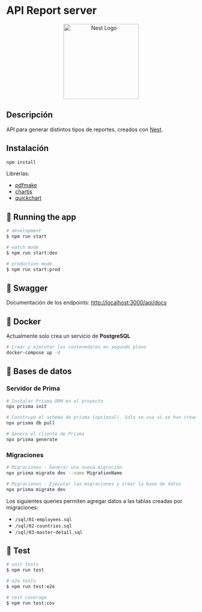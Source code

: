 # API Report server

<p align="center">
  <a href="http://nestjs.com/" target="blank"><img src="https://nestjs.com/img/logo-small.svg" width="200" alt="Nest Logo" /></a>
</p>

  <!--[![Backers on Open Collective](https://opencollective.com/nest/backers/badge.svg)](https://opencollective.com/nest#backer)
  [![Sponsors on Open Collective](https://opencollective.com/nest/sponsors/badge.svg)](https://opencollective.com/nest#sponsor)-->

## Descripción

API para generar distintos tipos de reportes, creados con [Nest](https://github.com/nestjs/nest).

## Instalación

```bash
npm install
```

Librerías:

- [pdfmake](https://pdfmake.github.io/docs/0.1/)
- [chartjs](https://www.chartjs.org/)
- [quickchart](https://quickchart.io/documentation/)

## 🚀 Running the app

```bash
# development
$ npm run start

# watch mode
$ npm run start:dev

# production mode
$ npm run start:prod
```

## 📗 Swagger

Documentación de los endpoints: <http://localhost:3000/api/docs>

## 🐳 Docker

Actualmente solo crea un servicio de **PostgreSQL**

```sh
# Crear y ejecutar los contenedores en segundo plano
docker-compose up -d
```

## 💾 Bases de datos

### Servidor de Prima

```sh
# Instalar Prisma ORM en el proyecto
npx prisma init

# Construye el schema de prisma (opcional). Solo se usa si se han creado tablas por script, sin migración
npx prisma db pull

# Genera el cliente de Prisma
npx prisma generate
```

### Migraciones

```sh
# Migraciones - Generar una nueva migración
npx prisma migrate dev --name MigrationName

# Migraciones - Ejecutar las migraciones y crear la base de datos
npx prisma migrate dev
```

Los siguientes queries permiten agregar datos a las tablas creadas por migraciones:

- `/sql/01-employees.sql`
- `/sql/02-countries.sql`
- `/sql/03-master-detail.sql`

## 🔎 Test

```bash
# unit tests
$ npm run test

# e2e tests
$ npm run test:e2e

# test coverage
$ npm run test:cov
```
